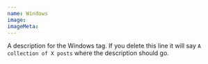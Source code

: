 ```yaml
---
name: Windows
image:
imageMeta:
---
```

A description for the Windows tag. If you delete this line it will say
`A collection of X posts` where the description should go.
